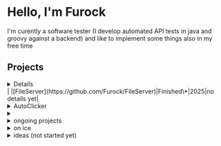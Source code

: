 # Hello, I'm Furock

I'm curently a software tester (I develop automated API tests in java and groovy against a backend) and like to implement some things also in my free time

## Projects

<!-- project structure 
  **🧰 Technologies**    

  **🎯 Motivation**  
  
  **📜 Explanation**    
  
  **🚀 Further Potential**  
-->

<details>

|Project|State|Started|Details|
|-------|-----|-------|-------|
|[AutoClicker](https://github.com/Furock/AutoClicker)|Finished\*|2025|<details> 
**🧰 Technologies**
---
Java, swing for ui, Gradle, vscode
	
**🎯 Motivation**  
I liked clicker games and there this automation makes sense. Besides a friend of mine complained, that her downloaded autoclicker is not good enough
    
**📜 Explanation**
It has a minimal UI (photo is coming), and it's more for technical users than non-technical users:
You can set the time between pressing the click button and releasing it and the waited time between two clicks. 
The Background: Everyone has different hardware and it's difficult to guarantee x clicks per second. Instead you can control finer settings and also use an integrated test how many clicks per seconds there are 
  
**🚀 Further Potential**
* better UI
* using C/C++ for better performance
* make clicks/s settable
* ...
</details>|
|[FileServer](https://github.com/Furock/FileServer)|Finished\*|2025|no details yet|

<details> 
<summary>AutoClicker</summary>
Repository: https://github.com/Furock/AutoClicker
  
**🧰 Technologies**
---
Java, swing for ui, Gradle, vscode
	
**🎯 Motivation**  
I liked clicker games and there this automation makes sense. Besides a friend of mine complained, that her downloaded autoclicker is not good enough
    
**📜 Explanation**
It has a minimal UI (photo is coming), and it's more for technical users than non-technical users:
You can set the time between pressing the click button and releasing it and the waited time between two clicks. 
The Background: Everyone has different hardware and it's difficult to guarantee x clicks per second. Instead you can control finer settings and also use an integrated test how many clicks per seconds there are 
  
**🚀 Further Potential**
* better UI
* using C/C++ for better performance
* make clicks/s settable
* ...
</details>
<details> 
<summary></summary>
Test
</details>
</details>
<details> <summary>ongoing projects</summary>

* <details> <summary>[AutoClicker](https://github.com/Furock/AutoClicker) - just release package missing</summary>

</details>
<details> <summary>on ice</summary>
  
</details>
<details> <summary>ideas (not started yet)</summary>



</details>
<!--
**Furock/Furock** is a ✨ _special_ ✨ repository because its `README.md` (this file) appears on your GitHub profile.

Here are some ideas to get you started:

- 🔭 I’m currently working on ...
- 🌱 I’m currently learning ...
- 👯 I’m looking to collaborate on ...
- 🤔 I’m looking for help with ...
- 💬 Ask me about ...
- 📫 How to reach me: ...
- 😄 Pronouns: ...
- ⚡ Fun fact: ...
-->
